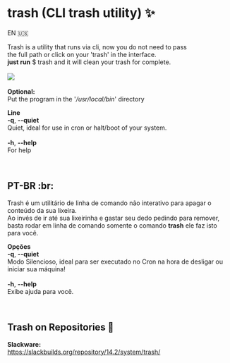 # trash (CLI trash utility) :sparkles:

EN :us:

Trash is a utility that runs via cli, now you do not need to pass<br/>
the full path or click on your 'trash' in the interface.<br/>
**just run** $ trash and it will clean your trash for complete.<br/>
<br/>
![](https://notabug.org/jeffersonrocha/trash/raw/master/img/Captura%20de%20tela_2018-04-08_14-23-33.png)
<br/>
<br/>
**Optional:**<br/>
Put the program in the '*/usr/local/bin*' directory

**Line**<br/>
**-q**, **--quiet**<br/>
  Quiet, ideal for use in cron or halt/boot of your system.<br/>
  <br/>
**-h**, **--help**<br/>
  For help<br/>
  
<br/>  

## PT-BR :br:
Trash é um utilitário de linha de comando não interativo para apagar o conteúdo da sua lixeira.<br/>
Ao invés de ir até sua lixeirinha e gastar seu dedo pedindo para remover, basta rodar em linha de comando somente o comando <b>trash</b> ele faz isto para você.<br/>

**Opções**<br/>
**-q**, **--quiet**<br/>
   Modo Silencioso, ideal para ser executado no Cron na hora de desligar ou iniciar sua máquina!<br/>
   <br/>
**-h**, **--help**<br/>
   Exibe ajuda para você.<br/>
   
<br/>

## Trash on Repositories :penguin:
**Slackware:**<br>
https://slackbuilds.org/repository/14.2/system/trash/